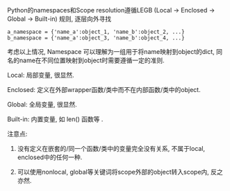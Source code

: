 Python的namespaces和Scope resolution遵循LEGB (Local -> Enclosed -> Global -> Built-in) 规则, 逐层向外寻找

```
a_namespace = {'name_a':object_1, 'name_b':object_2, ...}
b_namespace = {'name_a':object_3, 'name_b':object_4, ...}
```

考虑以上情况, Namespace 可以理解为一组用于将name映射到object的dict, 同名的name在不同位置映射到object时需要遵循一定的准则.

Local: 局部变量, 很显然.

Enclosed: 定义在外部wrapper函数/类中而不在内部函数/类中的object. 

Global: 全局变量, 很显然.

Built-in: 内置变量, 如 len() 函数等 .

注意点:

1. 没有定义在嵌套的/同一个函数/类中的变量完全没有关系, 不属于local, enclosed中的任何一种.

2. 可以使用nonlocal, global等关键词将scope外部的object转入scope内, 反之亦然.